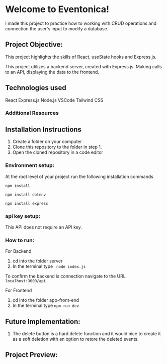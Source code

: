 # Welcome to Eventonica! 

I made this project to practice how to working with CRUD operations and connection the user's input to modify a database.

## Project Objective:

This project highlights the skills of React, useState hooks and Express.js.

This project utilizes a backend server, created with Express.js. Making calls to an API, displaying the data to the frontend.

## Technologies used

React 
Express.js
Node.js
VSCode 
Tailwind CSS

### Additional Resources



## Installation Instructions

1. Create a folder on your computer
2. Clone this repository to the folder in step 1. 
3. Open the cloned repository in a code editor 


### Environment setup: 

At the root level of your project run the following installation commands 

`````````
npm install
`````````
`````````
npm install dotenv
`````````
`````````
npm install express
`````````


### api key setup:

This API does not require an API key. 


### How to run:
For Backend
1. cd into the folder server  
2. In the terminal type ````````` node index.js`````````

To confirm the backend is connection navigate to the URL `````````localhost:3000/api`````````

For Frontend
1. cd into the folder app-front-end
2. In the terminal type ````````` npm run dev `````````


## Future Implementation: 
1. The delete button is a hard delete function and it would nice to create it as a soft deletion with an option to retore the deleted events. 



## Project Preview: 
